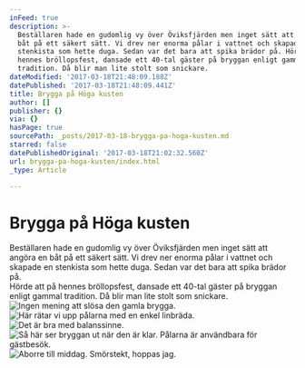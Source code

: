 ```yaml
---
inFeed: true
description: >-
  Beställaren hade en gudomlig vy över Öviksfjärden men inget sätt att angöra en
  båt på ett säkert sätt. Vi drev ner enorma pålar i vattnet och skapade en
  stenkista som hette duga. Sedan var det bara att spika brädor på. Hörde att på
  hennes bröllopsfest, dansade ett 40-tal gäster på bryggan enligt gammal
  tradition. Då blir man lite stolt som snickare.
dateModified: '2017-03-18T21:48:09.188Z'
datePublished: '2017-03-18T21:48:09.441Z'
title: Brygga på Höga kusten
author: []
publisher: {}
via: {}
hasPage: true
sourcePath: _posts/2017-03-18-brygga-pa-hoga-kusten.md
starred: false
datePublishedOriginal: '2017-03-18T21:02:32.560Z'
url: brygga-pa-hoga-kusten/index.html
_type: Article

---
```

# Brygga på Höga kusten

Beställaren hade en gudomlig vy över Öviksfjärden men inget sätt att angöra en båt på ett säkert sätt. Vi drev ner enorma pålar i vattnet och skapade en stenkista som hette duga. Sedan var det bara att spika brädor på.   
Hörde att på hennes bröllopsfest, dansade ett 40-tal gäster på bryggan enligt gammal tradition. Då blir man lite stolt som snickare.
![Ingen mening att slösa den gamla brygga.](https://the-grid-user-content.s3-us-west-2.amazonaws.com/be897d1b-287b-4505-987f-fdfa68a93140.jpg)
![Här rätar vi upp pålarna med en enkel linbräda.](https://the-grid-user-content.s3-us-west-2.amazonaws.com/c050dd67-2d14-486b-8878-a1eb7827ea37.jpg)
![Det är bra med balanssinne.](https://the-grid-user-content.s3-us-west-2.amazonaws.com/eb06fa19-ef06-4008-b2c2-a20d8e49c076.jpg)
![Så här ser bryggan ut när den är klar. Pålarna är användbara för gästbesök.](https://the-grid-user-content.s3-us-west-2.amazonaws.com/db5f319b-06f1-49c9-9d53-71548ebcf985.jpg)
![Aborre till middag. Smörstekt, hoppas jag.](https://the-grid-user-content.s3-us-west-2.amazonaws.com/8a9754c7-f530-49b3-aa4e-18eee4846a9a.jpg)